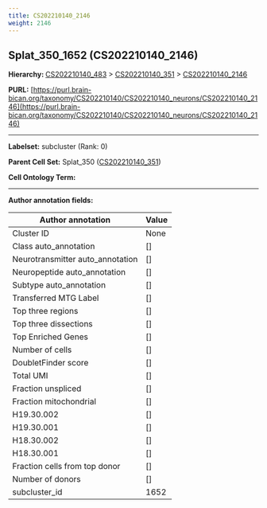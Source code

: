 ```yaml
---
title: CS202210140_2146
weight: 2146
---
```

## Splat_350_1652 (CS202210140_2146)
<b>Hierarchy: </b>
[CS202210140_483](../CS202210140_483) >
[CS202210140_351](../CS202210140_351) >
[CS202210140_2146](../CS202210140_2146)

**PURL:** [https://purl.brain-bican.org/taxonomy/CS202210140/CS202210140_neurons/CS202210140_2146](https://purl.brain-bican.org/taxonomy/CS202210140/CS202210140_neurons/CS202210140_2146)

---


**Labelset:** subcluster (Rank: 0)

**Parent Cell Set:** Splat_350 ([CS202210140_351](../CS202210140_351))



**Cell Ontology Term:** 

[MARKER GENES.]: #


---

[TRANSFERRED ANNOTATIONS.]: #


[AUTHOR ANNOTATION FIELDS.]: #


**Author annotation fields:**

| Author annotation | Value |
|-------------------|-------|
|Cluster ID|None|
|Class auto_annotation|[]|
|Neurotransmitter auto_annotation|[]|
|Neuropeptide auto_annotation|[]|
|Subtype auto_annotation|[]|
|Transferred MTG Label|[]|
|Top three regions|[]|
|Top three dissections|[]|
|Top Enriched Genes|[]|
|Number of cells|[]|
|DoubletFinder score|[]|
|Total UMI|[]|
|Fraction unspliced|[]|
|Fraction mitochondrial|[]|
|H19.30.002|[]|
|H19.30.001|[]|
|H18.30.002|[]|
|H18.30.001|[]|
|Fraction cells from top donor|[]|
|Number of donors|[]|
|subcluster_id|1652|

